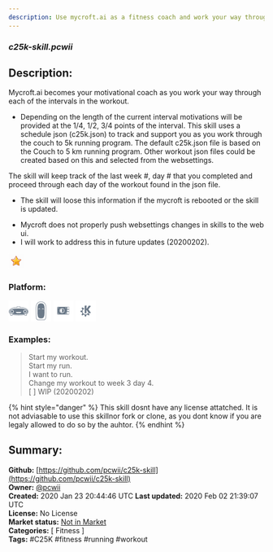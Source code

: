 ```yaml
---
description: Use mycroft.ai as a fitness coach and work your way through the 9 week Couch to 5km running program
---
```


### _c25k-skill.pcwii_  
## Description:  
Mycroft.ai becomes your motivational coach as you work your way through each of the intervals in the workout.
* Depending on the length of the current interval motivations will be provided at the 1/4, 1/2, 3/4
points of the interval.
This skill uses a schedule json (c25k.json) to track and support you as you work
through the couch to 5k running program.
The default c25k.json file is based on the Couch to 5 km running program.
Other workout json files could be created based on this and selected from the websettings.

The skill will keep track of the last week #, day # that you completed and proceed through each day
of the workout found in the json file.
* The skill will loose this information if the mycroft is rebooted or the skill is updated.
- Mycroft does not properly push websettings changes in skills to the web ui.
- I will work to address this in future updates (20200202).  
  
![](../.gitbook/assets/star.png)  
  
### Platform:  
 ![Mark I](../.gitbook/assets/mark-1-icon.png)  ![Mark II](../.gitbook/assets/mark-2-icon.png)  ![Picroft](../.gitbook/assets/picroft-icon.png)  ![plasmoid](../.gitbook/assets/kde.png)   
### Examples:  
> Start my workout.  
> Start my run.  
> I want to run.  
> Change my workout to week 3 day 4.  
> [ ] WIP (20200202)  
  
{% hint style="danger" %}
This skill dosnt have any license attatched. It is not adviasable to use this skillnor fork or clone, as you dont know if you are legaly allowed to do so by the auhtor.
{% endhint %}
  
## Summary:  
**Github:** [https://github.com/pcwii/c25k-skill](https://github.com/pcwii/c25k-skill)  
**Owner:** [@pcwii](https://github.com/pcwii)  
**Created:** 2020 Jan 23 20:44:46 UTC  **Last updated:** 2020 Feb 02 21:39:07 UTC  
**License:** No License  
**Market status:** [Not in Market](https://market.mycroft.ai/skill/)  
**Categories:** [ Fitness ]   
**Tags:** \#C25K \#fitness \#running \#workout   
